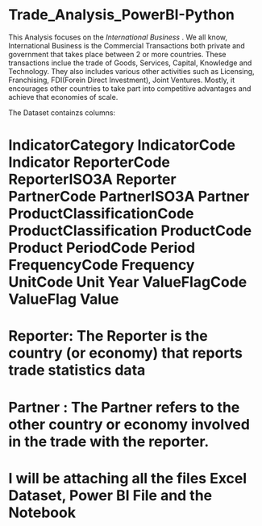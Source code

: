 # Trade_Analysis_PowerBI-Python

This Analysis focuses on the *International Business* . We all know, International Business is the Commercial Transactions both private and government that takes place between 2 or more countries. These transactions inclue the trade of Goods, Services, Capital, Knowledge and Technology. They also includes various other activities such as Licensing, Franchising, FDI(Forein Direct Investment), Joint Ventures. Mostly, it encourages other countries to take part into competitive advantages and achieve that economies of scale.

The Dataset containzs columns:
# IndicatorCategory	IndicatorCode	Indicator	ReporterCode	ReporterISO3A	Reporter	PartnerCode	PartnerISO3A	Partner	ProductClassificationCode	ProductClassification	ProductCode	Product	PeriodCode	Period	FrequencyCode	Frequency	UnitCode	Unit	Year	ValueFlagCode	ValueFlag	Value

# Reporter: The Reporter is the country (or economy) that reports trade statistics data
# Partner : The Partner refers to the other country or economy involved in the trade with the reporter.

# I will be attaching all the files Excel Dataset, Power BI File and the Notebook


